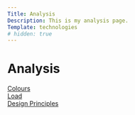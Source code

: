 ```yaml
---
Title: Analysis
Description: This is my analysis page.
Template: technologies
# hidden: true
---
```


Analysis
==========================

<div class="box grid-width-2"><a href="%base_url%?analysis/01_colors">Colours</a></div>

<div class="box grid-width-1"><a href="%base_url%?technology/02_load">Load</a></div>

<div class="box grid-width-3"><a href="%base_url%?technology/03_design_principles">Design Principles</a></div>